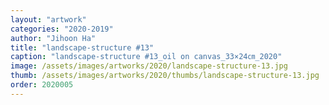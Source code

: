 ```yaml
---
layout: "artwork"
categories: "2020-2019"
author: "Jihoon Ha"
title: "landscape-structure #13"
caption: "landscape-structure #13_oil on canvas_33×24㎝_2020"
image: /assets/images/artworks/2020/landscape-structure-13.jpg
thumb: /assets/images/artworks/2020/thumbs/landscape-structure-13.jpg
order: 2020005
---
```

